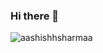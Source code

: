 ### Hi there 👋

<p align="left"> <img src="https://komarev.com/ghpvc/?username=aashishhsharmaa&label=Profile%20views&color=0e75b6&style=flat" alt="aashishhsharmaa" /> </p>
<!--
**AashishhSharmaa/AashishhSharmaa** is a ✨ _special_ ✨ repository because its `README.md` (this file) appears on your GitHub profile.

Here are some ideas to get you started:

- 🔭 I hold a master's degree in Industrial Engineering and possess a strong interest in data analytics.
- 🌱 I’m currently learning ...
- 👯 I’m looking to collaborate on ...
- 🤔 I’m looking for help with ...
- 💬 Ask me about ...
- 📫 How to reach me: ...
- 😄 Pronouns: ...
- ⚡ Fun fact: ...
-->
